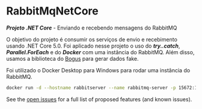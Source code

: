 # RabbitMqNetCore
***Projeto .NET Core*** - Enviando e recebendo mensagens do RabbitMQ

O objetivo do projeto é consumir os serviços de envio e recebimento usando .NET Core 5.0.
Foi aplicado nesse projeto o uso do ***try..catch***, ***Parallel.ForEach*** e do ***Docker*** com uma instância do RabbitMQ.
Além disso, usamos a biblioteca do [Bogus](https://github.com/bchavez/Bogus/wiki/Bogus-Premium) para gerar dados fake.



Foi utilizado o Docker Desktop para Windows para rodar uma instância do RabbitMQ.
```sh
docker run -d --hostname rabbitserver --name rabbitmq-server -p 15672:15672 -p 5672:5672 rabbitmq:3-management
```

See the [open issues](https://github.com/github_username/repo_name/issues) for a full list of proposed features (and known issues).
